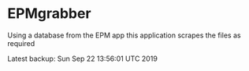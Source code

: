 # EPMgrabber
Using a database from the EPM app this application scrapes the files as required


Latest backup: Sun Sep 22 13:56:01 UTC 2019
